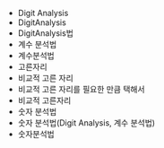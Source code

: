﻿- Digit Analysis
- DigitAnalysis
- DigitAnalysis법
- 계수 분석법
- 계수분석법
- 고른자리
- 비교적 고른 자리
- 비교적 고른 자리를 필요한 만큼 택해서
- 비교적 고른자리
- 숫자 분석법
- 숫자 분석법(Digit Analysis, 계수 분석법)
- 숫자분석법
